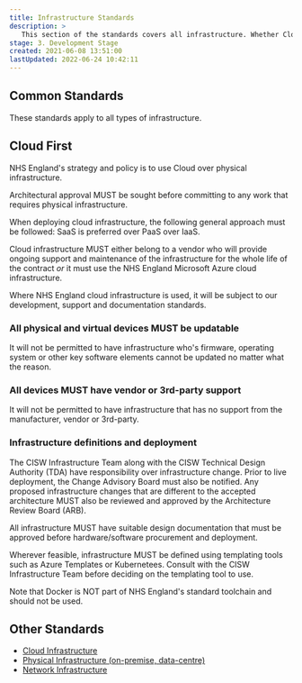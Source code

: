 ```yaml
---
title: Infrastructure Standards
description: >
   This section of the standards covers all infrastructure. Whether Cloud-based, data-centre or on-premise.
stage: 3. Development Stage
created: 2021-06-08 13:51:00
lastUpdated: 2022-06-24 10:42:11
---
```


## Common Standards

These standards apply to all types of infrastructure.

## Cloud First

NHS England's strategy and policy is to use Cloud over physical infrastructure.

Architectural approval MUST be sought before committing to any work that requires physical infrastructure.

When deploying cloud infrastructure, the following general approach must be followed: SaaS is preferred over PaaS over IaaS.

Cloud infrastructure MUST either belong to a vendor who will provide ongoing support and maintenance of the infrastructure for the whole life of the contract
_or_ it must use the NHS England Microsoft Azure cloud infrastructure.

Where NHS England cloud infrastructure is used, it will be subject to our development, support and documentation standards.

### All physical and virtual devices MUST be updatable

It will not be permitted to have infrastructure who's firmware, operating system or other key software elements cannot be updated no matter what the reason.

### All devices MUST have vendor or 3rd-party support

It will not be permitted to have infrastructure that has no support from the manufacturer, vendor or 3rd-party.

### Infrastructure definitions and deployment

The CISW Infrastructure Team along with the CISW Technical Design Authority (TDA) have responsibility over infrastructure change. Prior to live deployment, the Change Advisory Board must also be notified. Any proposed infrastructure changes that are different to the accepted architecture MUST also be reviewed and approved by the Architecture Review Board (ARB).

All infrastructure MUST have suitable design documentation that must be approved before hardware/software procurement and deployment. 

Wherever feasible, infrastructure MUST be defined using templating tools such as Azure Templates or Kubernetees. Consult with the CISW Infrastructure Team before deciding on the templating tool to use.

Note that Docker is NOT part of NHS England's standard toolchain and should not be used.

## Other Standards

* [Cloud Infrastructure](infrastructure/cloud/readme)
* [Physical Infrastructure (on-premise, data-centre)](infrastructure/physical/readme)
* [Network Infrastructure](infrastructure/networks)
